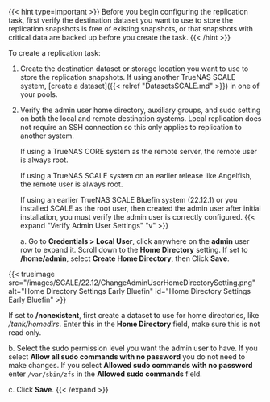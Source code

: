&NewLine;
{{< hint type=important >}}
Before you begin configuring the replication task, first verify the destination dataset you want to use to store the replication snapshots is free of existing snapshots, or that snapshots with critical data are backed up before you create the task.
{{< /hint >}}

To create a replication task:

1. Create the destination dataset or storage location you want to use to store the replication snapshots.
   If using another TrueNAS SCALE system, [create a dataset]({{< relref "DatasetsSCALE.md" >}}) in one of your pools.
  
2. Verify the admin user home directory, auxiliary groups, and sudo setting on both the local and remote destination systems.
   Local replication does not require an SSH connection so this only applies to replication to another system.

   If using a TrueNAS CORE system as the remote server, the remote user is always root. 

   If using a TrueNAS SCALE system on an earlier release like Angelfish, the remote user is always root.

   If using an earlier TrueNAS SCALE Bluefin system (22.12.1) or you installed SCALE as the root user, then created the admin user after initial installation, you must verify the admin user is correctly configured.
   {{< expand "Verify Admin User Settings" "v" >}}

   a. Go to **Credentials > Local User**, click anywhere on the **admin** user row to expand it. 
      Scroll down to the **Home Directory** setting. If set to **/home/admin**, select **Create Home Directory**, then Click **Save**.

{{< trueimage src="/images/SCALE/22.12/ChangeAdminUserHomeDirectorySetting.png" alt="Home Directory Settings Early Bluefin" id="Home Directory Settings Early Bluefin" >}}

   If set to **/nonexistent**, first create a dataset to use for home directories, like */tank/homedirs*. Enter this in the **Home Directory** field, make sure this is not read only.

   b. Select the sudo permission level you want the admin user to have. If you select **Allow all sudo commands with no password** you do not need to make changes. 
      If you select **Allowed sudo commands with no password** enter `/var/sbin/zfs` in the **Allowed sudo commands** field.

   c. Click **Save**.
   {{< /expand >}}
